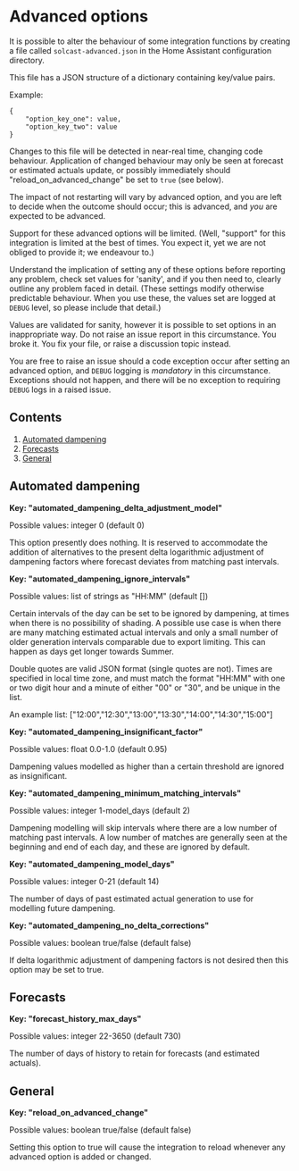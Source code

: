 # Advanced options

It is possible to alter the behaviour of some integration functions by creating a file called `solcast-advanced.json` in the Home Assistant configuration directory.

This file has a JSON structure of a dictionary containing key/value pairs.

Example:

```
{
    "option_key_one": value,
    "option_key_two": value
}
```

Changes to this file will be detected in near-real time, changing code behaviour. Application of changed behaviour may only be seen at forecast or estimated actuals update, or possibly immediately should "reload_on_advanced_change" be set to `true` (see below).

The impact of not restarting will vary by advanced option, and you are left to decide when the outcome should occur; this is advanced, and _you_ are expected to be advanced.

Support for these advanced options will be limited. (Well, "support" for this integration is limited at the best of times. You expect it, yet we are not obliged to provide it; we endeavour to.)

Understand the implication of setting any of these options before reporting any problem, check set values for 'sanity', and if you then need to, clearly outline any problem faced in detail. (These settings modify otherwise predictable behaviour. When you use these, the values set are logged at `DEBUG` level, so please include that detail.)

Values are validated for sanity, however it is possible to set options in an inappropriate way. Do not raise an issue report in this circumstance. You broke it. You fix your file, or raise a discussion topic instead.

You are free to raise an issue should a code exception occur after setting an advanced option, and `DEBUG` logging is _mandatory_ in this circumstance. Exceptions should not happen, and there will be no exception to requiring `DEBUG` logs in a raised issue.

## Contents

1. [Automated dampening](#automated-dampening)
1. [Forecasts](#forecasts)
1. [General](#general)

## Automated dampening

**Key: "automated_dampening_delta_adjustment_model"**

Possible values: integer 0 (default 0)

This option presently does nothing. It is reserved to accommodate the addition of alternatives to the present delta logarithmic adjustment of dampening factors where forecast deviates from matching past intervals.

**Key: "automated_dampening_ignore_intervals"**

Possible values: list of strings as "HH:MM" (default [])

Certain intervals of the day can be set to be ignored by dampening, at times when there is no possibility of shading. A possible use case is when there are many matching estimated actual intervals and only a small number of older generation intervals comparable due to export limiting. This can happen as days get longer towards Summer.

Double quotes are valid JSON format (single quotes are not). Times are specified in local time zone, and must match the format "HH:MM" with one or two digit hour and a minute of either "00" or "30", and be unique in the list.

An example list: ["12:00","12:30","13:00","13:30","14:00","14:30","15:00"]

**Key: "automated_dampening_insignificant_factor"**

Possible values: float 0.0-1.0 (default 0.95)

Dampening values modelled as higher than a certain threshold are ignored as insignificant.

**Key: "automated_dampening_minimum_matching_intervals"**

Possible values: integer 1-model_days (default 2)

Dampening modelling will skip intervals where there are a low number of matching past intervals. A low number of matches are generally seen at the beginning and end of each day, and these are ignored by default.

**Key: "automated_dampening_model_days"**

Possible values: integer 0-21 (default 14)

The number of days of past estimated actual generation to use for modelling future dampening.

**Key: "automated_dampening_no_delta_corrections"**

Possible values: boolean true/false (default false)

If delta logarithmic adjustment of dampening factors is not desired then this option may be set to true.

## Forecasts

**Key: "forecast_history_max_days"**

Possible values: integer 22-3650 (default 730)

The number of days of history to retain for forecasts (and estimated actuals).


## General

**Key: "reload_on_advanced_change"**

Possible values: boolean true/false (default false)

Setting this option to true will cause the integration to reload whenever any advanced option is added or changed.